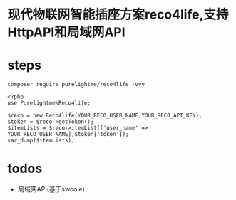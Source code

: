 # 现代物联网智能插座方案reco4life,支持HttpAPI和局域网API

# steps
```
composer require purelightme/reco4life -vvv
```
```
<?php
use Purelightme\Reco4life;

$reco = new Reco4life(YOUR_RECO_USER_NAME,YOUR_RECO_API_KEY);
$token = $reco->getToken();
$itemLists = $reco->itemList(['user_name' => YOUR_RECO_USER_NAME],$token['token']);
var_dump($itemLists);
```
# todos
- 局域网API(基于swoole)
